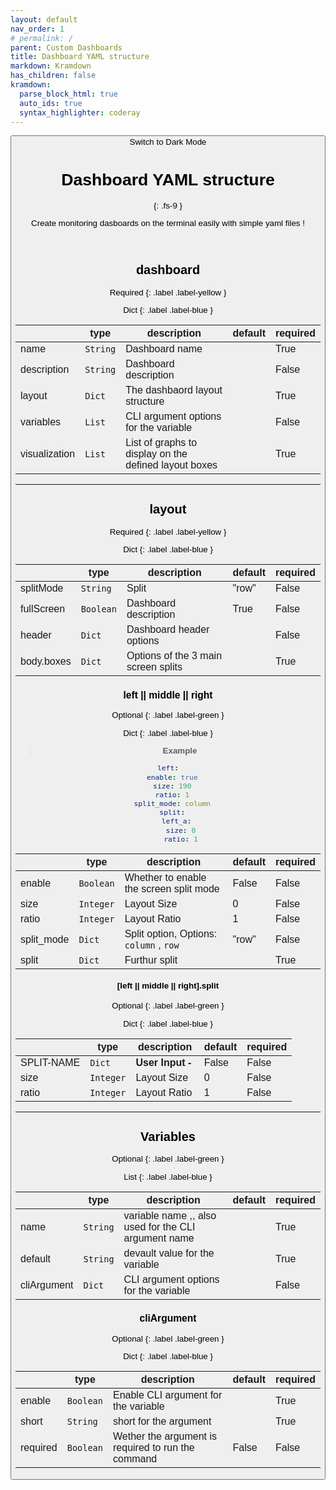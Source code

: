 ```yaml
---
layout: default
nav_order: 1
# permalink: /
parent: Custom Dashboards
title: Dashboard YAML structure
markdown: Kramdown
has_children: false
kramdown:
  parse_block_html: true
  auto_ids: true
  syntax_highlighter: coderay
---
```


<button class="btn js-toggle-dark-mode">Switch to Dark Mode

<script>
const toggleDarkMode = document.querySelector('.js-toggle-dark-mode');

jtd.addEvent(toggleDarkMode, 'click', function(){
  if (jtd.getTheme() === 'dark') {
    jtd.setTheme('light');
    toggleDarkMode.textContent = 'Switch to Dark Mode';
  } else {
    jtd.setTheme('dark');
    toggleDarkMode.textContent = 'Switch to Light Mode';
  }
});
</script>

# Dashboard YAML structure
{: .fs-9 }

Create monitoring dasboards on the terminal easily with simple yaml files !

<br>


## dashboard

Required
{: .label .label-yellow }

Dict
{: .label .label-blue }

|               | type | description                                           | default | required |
| --------------- | ------ | ------------------------------------------------------- | --------- | ---------- |
| name          | `String`<br />   | Dashboard name                                        |         | True     |
| description<br /> | `String`     | Dashboard description                                 |         | False    |
| layout<br />      | `Dict`     | The dashbaord layout structure                        | <br />      | True     |
| variables     | `List`     | CLI argument options for the variable                 |         | False    |
| visualization | `List`     | List of graphs to display on the defined layout boxes |         | True     |

---

## layout

Required
{: .label .label-yellow }

Dict
{: .label .label-blue }


|              | type | description                         | default | required |
| -------------- | ------ | ------------------------------------- | --------- | ---------- |
| splitMode    | `String`<br />   | Split                               | "row"   | False    |
| fullScreen<br /> | `Boolean`     | Dashboard description               | True    | False    |
| header<br />     | `Dict`     | Dashboard header options            | <br />      | False    |
| body.boxes   | `Dict`     | Options of the 3 main screen splits |         | True     |


### left || middle || right

Optional
{: .label .label-green }

Dict
{: .label .label-blue }


> **Example**
```yaml
left:
  enable: true
  size: 190
  ratio: 1
  split_mode: column
  split:
    left_a:
      size: 0
      ratio: 1
```


|            | type | description                             | default | required |
| ------------ | ------ | ----------------------------------------- | --------- | ---------- |
| enable     | `Boolean`<br />   | Whether to enable the screen split mode | False   | False    |
| size<br />     | `Integer`     | Layout Size                             | 0       | False    |
| ratio<br />    | `Integer`     | Layout Ratio                            | 1       | False    |
| split_mode | `Dict`     | Split option, Options: `column` , `row`              | "row"   | False    |
| split      | `Dict`     | Furthur split                           |         | True     |


#### [left || middle || right].split

Optional
{: .label .label-green }

Dict
{: .label .label-blue }

|            | type | description  | default | required |
| ------------ | ------ | -------------- | --------- | ---------- |
| SPLIT-NAME | `Dict`<br />   | **User Input - ​**             | False   | False    |
| size<br />     | `Integer`     | Layout Size  | 0       | False    |
| ratio<br />    | `Integer`     | Layout Ratio | 1       | False    |

---

## Variables

Optional
{: .label .label-green }

List
{: .label .label-blue }

|               | type | description                                          | default | required |
| --------------- | ------ | ------------------------------------------------------ | --------- | ---------- |
| name          | `String`     | variable name ,, also used for the CLI argument name |         | True     |
| default<br />     | `String`     | devault value for the variable                       |         | True     |
| cliArgument<br /> | `Dict`     | CLI argument options for the variable                | <br />      | False    |


### cliArgument

Optional
{: .label .label-green }

Dict
{: .label .label-blue }

|            | type | description                                        | default | required |
| ------------ | ------ | ---------------------------------------------------- | --------- | ---------- |
| enable     | `Boolean`     | Enable CLI argument for the variable               |         | True     |
| short<br />    | `String`     | short for the argument                             |         | True     |
| required<br /> | `Boolean`     | Wether the argument is required to run the command | False   | False    |
